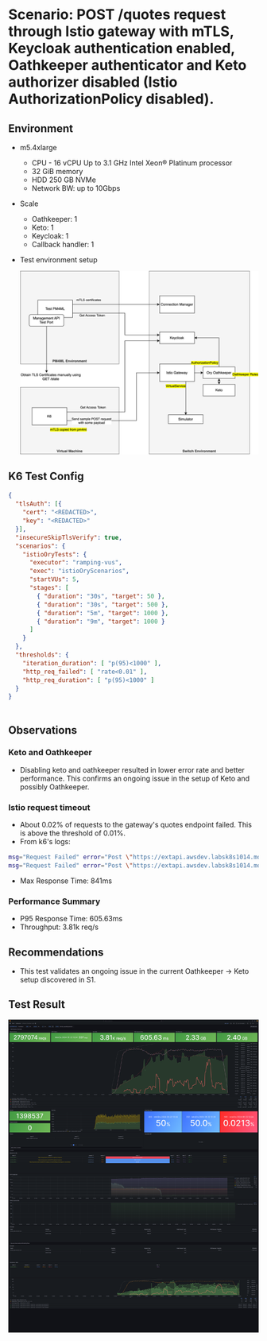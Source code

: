 # Scenario: POST /quotes request through Istio gateway with mTLS, Keycloak authentication enabled, Oathkeeper authenticator and Keto authorizer disabled (Istio AuthorizationPolicy disabled).

## Environment

- m5.4xlarge
  - CPU - 16 vCPU Up to 3.1 GHz Intel Xeon® Platinum processor
  - 32 GiB memory
  - HDD 250 GB NVMe
  - Network BW: up to 10Gbps
- Scale
  - Oathkeeper: 1
  - Keto: 1
  - Keycloak: 1
  - Callback handler: 1
- Test environment setup
  
  ![environment schematic diagram](../../images/env.svg)

## K6 Test Config

```JSON
{
  "tlsAuth": [{
    "cert": "<REDACTED>",
    "key": "<REDACTED>"
  }],
  "insecureSkipTlsVerify": true, 
  "scenarios": {
    "istioOryTests": {
      "executor": "ramping-vus",
      "exec": "istioOryScenarios",
      "startVUs": 5,
      "stages": [
        { "duration": "30s", "target": 50 },
        { "duration": "30s", "target": 500 },
        { "duration": "5m", "target": 1000 },
        { "duration": "9m", "target": 1000 }
      ]
    }
  },
  "thresholds": {
    "iteration_duration": [ "p(95)<1000" ],
    "http_req_failed": [ "rate<0.01" ],
    "http_req_duration": [ "p(95)<1000" ]
  }
}
  
```

## Observations
### Keto and Oathkeeper
- Disabling keto and oathkeeper resulted in lower error rate and better performance. This confirms an ongoing issue in the setup of Keto and possibly Oathkeeper.

### Istio request timeout
- About 0.02% of requests to the gateway's quotes endpoint failed. This is above the threshold of 0.01%.
- From k6's logs:
```bash
msg="Request Failed" error="Post \"https://extapi.awsdev.labsk8s1014.mojaloop.live/quotes\": dial: i/o timeout"
msg="Request Failed" error="Post \"https://extapi.awsdev.labsk8s1014.mojaloop.live/quotes\": request timeout"
``` 
- Max Response Time: 841ms

### Performance Summary
- P95 Response Time: 605.63ms
- Throughput: 3.81k req/s

## Recommendations

- This test validates an ongoing issue in the current Oathkeeper -> Keto setup discovered in S1.

## Test Result
![Test Result](<images/Official k6 Test Result (1).png>)